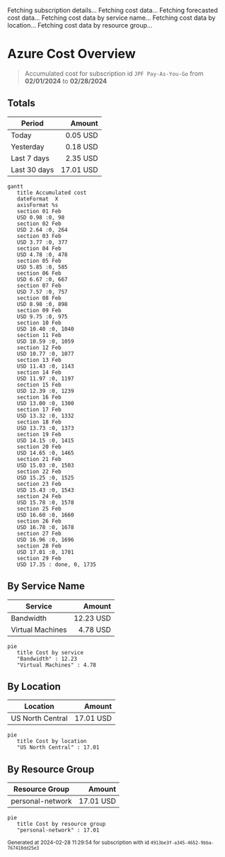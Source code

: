 Fetching subscription details...
Fetching cost data...
Fetching forecasted cost data...
Fetching cost data by service name...
Fetching cost data by location...
Fetching cost data by resource group...
# Azure Cost Overview

> Accumulated cost for subscription id `JPF Pay-As-You-Go` from **02/01/2024** to **02/28/2024**

## Totals

|Period|Amount|
|---|---:|
|Today|0.05 USD|
|Yesterday|0.18 USD|
|Last 7 days|2.35 USD|
|Last 30 days|17.01 USD|

```mermaid
gantt
   title Accumulated cost
   dateFormat  X
   axisFormat %s
   section 01 Feb
   USD 0.98 :0, 98
   section 02 Feb
   USD 2.64 :0, 264
   section 03 Feb
   USD 3.77 :0, 377
   section 04 Feb
   USD 4.78 :0, 478
   section 05 Feb
   USD 5.85 :0, 585
   section 06 Feb
   USD 6.67 :0, 667
   section 07 Feb
   USD 7.57 :0, 757
   section 08 Feb
   USD 8.98 :0, 898
   section 09 Feb
   USD 9.75 :0, 975
   section 10 Feb
   USD 10.40 :0, 1040
   section 11 Feb
   USD 10.59 :0, 1059
   section 12 Feb
   USD 10.77 :0, 1077
   section 13 Feb
   USD 11.43 :0, 1143
   section 14 Feb
   USD 11.97 :0, 1197
   section 15 Feb
   USD 12.39 :0, 1239
   section 16 Feb
   USD 13.00 :0, 1300
   section 17 Feb
   USD 13.32 :0, 1332
   section 18 Feb
   USD 13.73 :0, 1373
   section 19 Feb
   USD 14.15 :0, 1415
   section 20 Feb
   USD 14.65 :0, 1465
   section 21 Feb
   USD 15.03 :0, 1503
   section 22 Feb
   USD 15.25 :0, 1525
   section 23 Feb
   USD 15.43 :0, 1543
   section 24 Feb
   USD 15.78 :0, 1578
   section 25 Feb
   USD 16.60 :0, 1660
   section 26 Feb
   USD 16.78 :0, 1678
   section 27 Feb
   USD 16.96 :0, 1696
   section 28 Feb
   USD 17.01 :0, 1701
   section 29 Feb
   USD 17.35 : done, 0, 1735
```

## By Service Name

|Service|Amount|
|---|---:|
|Bandwidth|12.23 USD|
|Virtual Machines|4.78 USD|

```mermaid
pie
   title Cost by service
   "Bandwidth" : 12.23
   "Virtual Machines" : 4.78
```

## By Location

|Location|Amount|
|---|---:|
|US North Central|17.01 USD|

```mermaid
pie
   title Cost by location
   "US North Central" : 17.01
```

## By Resource Group

|Resource Group|Amount|
|---|---:|
|personal-network|17.01 USD|

```mermaid
pie
   title Cost by resource group
   "personal-network" : 17.01
```

<sup>Generated at 2024-02-28 11:29:54 for subscription with id `4913be3f-a345-4652-9bba-767418dd25e3`</sup>
